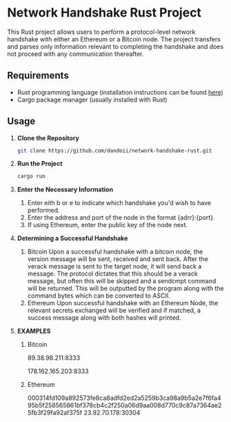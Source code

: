 # Network Handshake Rust Project

This Rust project allows users to perform a protocol-level network handshake with either an Ethereum or a Bitcoin node. The project transfers and parses only information relevant to completing the handshake and does not proceed with any communication thereafter.

## Requirements
- Rust programming language (installation instructions can be found [here](https://www.rust-lang.org/tools/install))
- Cargo package manager (usually installed with Rust)

## Usage

1. **Clone the Repository**

   ```bash
   git clone https://github.com/dandoii/network-handshake-rust.git
   ```
2. **Run the Project**
    ```bash
   cargo run
   ```
3. **Enter the Necessary Information**
    1. Enter eith b or e to indicate which handshake you'd wish to have performed.
    2. Enter the address and port of the node in the format {adrr}:{port}.
    3. If using Ethereum, enter the public key of the node next.
4. **Determining a Successful Handshake**
    1. Bitcoin
        Upon a successful handshake with a bitcoin node, the version message will be sent, received and sent back. After the verack message is sent to the target node, it will send back a message. The protocol dictates that this should be a verack message, but often this will be skipped and a sendcmpt command will be returned. This will be outputted by the program along with the command bytes which can be converted to ASCII.
    2. Ethereum
        Upon successful handshake with an Ethereum Node, the relevant secrets exchanged will be verified and if matched, a success message along with both hashes will printed.
5. **EXAMPLES**
   1. Bitcoin

      89.38.98.211:8333
      
      178.162.165.203:8333
      
   2. Ethereum
      
         000314fd109a892573fe8ca8adfd2ed2a5259b3ca98a9b5a2e7f6fa495b5f258565861bf378cb4c2f250a06d9aa008d770c9c87a7364ae25fb3f29fa92af375f 23.92.70.178:30304
